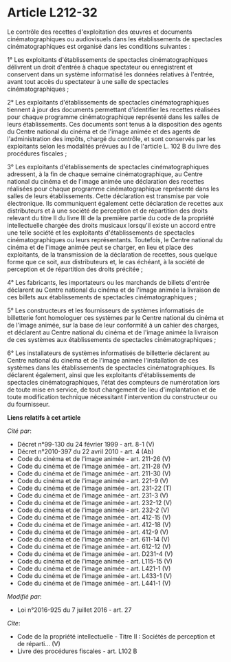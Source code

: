 # Article L212-32

Le contrôle des recettes d'exploitation des œuvres et documents cinématographiques ou audiovisuels dans les établissements de
spectacles cinématographiques est organisé dans les conditions suivantes : 

1° Les exploitants d'établissements de spectacles cinématographiques délivrent un droit d'entrée à chaque spectateur ou
enregistrent et conservent dans un système informatisé les données relatives à l'entrée, avant tout accès du spectateur à une
salle de spectacles cinématographiques ; 

2° Les exploitants d'établissements de spectacles cinématographiques tiennent à jour des documents permettant d'identifier
les recettes réalisées pour chaque programme cinématographique représenté dans les salles de leurs établissements. Ces
documents sont tenus à la disposition des agents du Centre national du cinéma et de l'image animée et des agents de
l'administration des impôts, chargé du contrôle, et sont conservés par les exploitants selon les modalités prévues au I de
l'article L. 102 B du livre des procédures fiscales ; 

3° Les exploitants d'établissements de spectacles cinématographiques adressent, à la fin de chaque semaine cinématographique,
au Centre national du cinéma et de l'image animée une déclaration des recettes réalisées pour chaque programme
cinématographique représenté dans les salles de leurs établissements. Cette déclaration est transmise par voie électronique.
Ils communiquent également cette déclaration de recettes aux distributeurs et à une société de perception et de répartition
des droits relevant du titre II du livre III de la première partie du code de la propriété intellectuelle chargée des droits
musicaux lorsqu'il existe un accord entre une telle société et les exploitants d'établissements de spectacles
cinématographiques ou leurs représentants. Toutefois, le Centre national du cinéma et de l'image animée peut se charger, en
lieu et place des exploitants, de la transmission de la déclaration de recettes, sous quelque forme que ce soit, aux
distributeurs et, le cas échéant, à la société de perception et de répartition des droits précitée ; 

4° Les fabricants, les importateurs ou les marchands de billets d'entrée déclarent au Centre national du cinéma et de l'image
animée la livraison de ces billets aux établissements de spectacles cinématographiques ; 

5° Les constructeurs et les fournisseurs de systèmes informatisés de billetterie font homologuer ces systèmes par le Centre
national du cinéma et de l'image animée, sur la base de leur conformité à un cahier des charges, et déclarent au Centre
national du cinéma et de l'image animée la livraison de ces systèmes aux établissements de spectacles cinématographiques ; 

6° Les installateurs de systèmes informatisés de billetterie déclarent au Centre national du cinéma et de l'image animée
l'installation de ces systèmes dans les établissements de spectacles cinématographiques. Ils déclarent également, ainsi que
les exploitants d'établissements de spectacles cinématographiques, l'état des compteurs de numérotation lors de toute mise en
service, de tout changement de lieu d'implantation et de toute modification technique nécessitant l'intervention du
constructeur ou du fournisseur.

**Liens relatifs à cet article**

_Cité par_:

  - Décret n°99-130 du 24 février 1999 - art. 8-1 (V)
  - Décret n°2010-397 du 22 avril 2010 - art. 4 (Ab)
  - Code du cinéma et de l'image animée - art. 211-26 (V)
  - Code du cinéma et de l'image animée - art. 211-28 (V)
  - Code du cinéma et de l'image animée - art. 211-30 (V)
  - Code du cinéma et de l'image animée - art. 221-9 (V)
  - Code du cinéma et de l'image animée - art. 231-22 (T)
  - Code du cinéma et de l'image animée - art. 231-3 (V)
  - Code du cinéma et de l'image animée - art. 232-12 (V)
  - Code du cinéma et de l'image animée - art. 232-2 (V)
  - Code du cinéma et de l'image animée - art. 412-15 (V)
  - Code du cinéma et de l'image animée - art. 412-18 (V)
  - Code du cinéma et de l'image animée - art. 412-9 (V)
  - Code du cinéma et de l'image animée - art. 611-14 (V)
  - Code du cinéma et de l'image animée - art. 612-12 (V)
  - Code du cinéma et de l'image animée - art. D231-4 (V)
  - Code du cinéma et de l'image animée - art. L115-15 (V)
  - Code du cinéma et de l'image animée - art. L421-1 (V)
  - Code du cinéma et de l'image animée - art. L433-1 (V)
  - Code du cinéma et de l'image animée - art. L441-1 (V)

_Modifié par_:

  - Loi n°2016-925 du 7 juillet 2016 - art. 27

_Cite_:

  - Code de la propriété intellectuelle -  Titre II : Sociétés de perception et de réparti... (V)
  - Livre des procédures fiscales - art. L102 B
